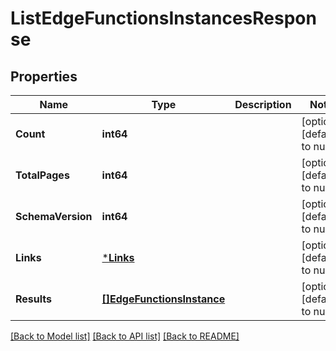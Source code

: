# ListEdgeFunctionsInstancesResponse

## Properties
Name | Type | Description | Notes
------------ | ------------- | ------------- | -------------
**Count** | **int64** |  | [optional] [default to null]
**TotalPages** | **int64** |  | [optional] [default to null]
**SchemaVersion** | **int64** |  | [optional] [default to null]
**Links** | [***Links**](Links.md) |  | [optional] [default to null]
**Results** | [**[]EdgeFunctionsInstance**](EdgeFunctionsInstance.md) |  | [optional] [default to null]

[[Back to Model list]](../README.md#documentation-for-models) [[Back to API list]](../README.md#documentation-for-api-endpoints) [[Back to README]](../README.md)

